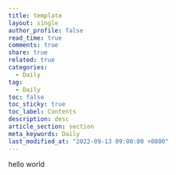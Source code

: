 ```yaml
---
title: template
layout: single
author_profile: false
read_time: true
comments: true
share: true
related: true
categories:
  - Daily
tag:
  - Daily
toc: false
toc_sticky: true
toc_label: Contents
description: desc
article_section: section
meta_keywords: Daily
last_modified_at: "2022-09-13 09:00:00 +0800"
---
```

hello world
